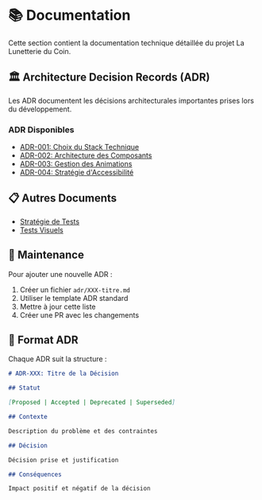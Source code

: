 # 📚 Documentation

Cette section contient la documentation technique détaillée du projet La Lunetterie du Coin.

## 🏛️ Architecture Decision Records (ADR)

Les ADR documentent les décisions architecturales importantes prises lors du développement.

### ADR Disponibles

- [ADR-001: Choix du Stack Technique](./adr/001-tech-stack.md)
- [ADR-002: Architecture des Composants](./adr/002-component-architecture.md)
- [ADR-003: Gestion des Animations](./adr/003-animation-system.md)
- [ADR-004: Stratégie d'Accessibilité](./adr/004-accessibility-strategy.md)

## 📋 Autres Documents

- [Stratégie de Tests](./testing-suite.md)
- [Tests Visuels](./visual-testing.md)

## 🔄 Maintenance

Pour ajouter une nouvelle ADR :

1. Créer un fichier `adr/XXX-titre.md`
2. Utiliser le template ADR standard
3. Mettre à jour cette liste
4. Créer une PR avec les changements

## 📖 Format ADR

Chaque ADR suit la structure :

```markdown
# ADR-XXX: Titre de la Décision

## Statut

[Proposed | Accepted | Deprecated | Superseded]

## Contexte

Description du problème et des contraintes

## Décision

Décision prise et justification

## Conséquences

Impact positif et négatif de la décision
```

